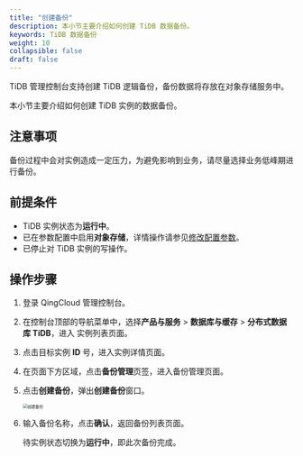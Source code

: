```yaml
---
title: "创建备份"
description: 本小节主要介绍如何创建 TiDB 数据备份。 
keywords: TiDB 数据备份
weight: 10
collapsible: false
draft: false
---
```


TiDB 管理控制台支持创建 TiDB 逻辑备份，备份数据将存放在对象存储服务中。

本小节主要介绍如何创建 TiDB 实例的数据备份。

## 注意事项

备份过程中会对实例造成一定压力，为避免影响到业务，请尽量选择业务低峰期进行备份。

## 前提条件

- TiDB 实例状态为**运行中**。
- 已在参数配置中启用**对象存储**，详情操作请参见[修改配置参数](../../cfginstance/paramconfig/)。
- 已停止对 TiDB 实例的写操作。

## 操作步骤

1. 登录 QingCloud 管理控制台。

2. 在控制台顶部的导航菜单中，选择**产品与服务** > **数据库与缓存** > **分布式数据库 TiDB**，进入 实例列表页面。

3. 点击目标实例 **ID** 号，进入实例详情页面。

4. 在页面下方区域，点击**备份管理**页签，进入备份管理页面。

5. 点击**创建备份**，弹出**创建备份**窗口。

   <img src="../../../_images/create_backup.png" alt="创建备份" style="zoom:50%;" />

6. 输入备份名称，点击**确认**，返回备份列表页面。

   待实例状态切换为**运行中**，即此次备份完成。


